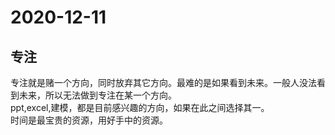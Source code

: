# 2020-12-11

## 专注

专注就是赌一个方向，同时放弃其它方向。最难的是如果看到未来。一般人没法看到未来，所以无法做到专注在某一个方向。  
ppt,excel,建模，都是目前感兴趣的方向，如果在此之间选择其一。  
时间是最宝贵的资源，用好手中的资源。  

